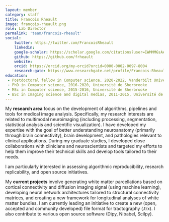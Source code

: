 ```yaml
---
layout: member
category: staff
title: Francois Rheault
image: francois-rheault.png
role: Lab Director
permalink: 'team/francois-rheault'
social:
    twitter: https://twitter.com/FrancoisRheault
    linkedin:
    google-scholar: https://scholar.google.com/citations?user=IWMMMGsAAAAJ&hl=en
    github: https://github.com/frheault
    website:
    orcid: https://orcid.org/my-orcid?orcid=0000-0002-0097-8004
    research-gate: https://www.researchgate.net/profile/Francois-Rheault
education:
 - Postdoctoral fellow in Computer science, 2020-2022, Vanderbilt University
 - PhD in Computer science, 2016-2020, Université de Sherbrooke
 - MSc in Computer science, 2015-2016, Université de Sherbrooke
 - BSc in Imaging science and digital medias, 2011-2015, Université de Sherbrooke
---
```


My **research area** focus on the development of algorithms, pipelines and tools for medical image analysis. Specifically, my research interests are related to multimodal neuroimaging (including processing, segmentation, statistical analysis and scientific visualization). I have developed my expertise with the goal of better understanding neuroanatomy (primarily through brain connectivity), brain development, and pathologies relevant to clinical applications. During my graduate studies, I developed close collaborations with clinicians and neuroscientists and targeted my efforts to help them improve their technical skills and develop tools tailored to their needs. 

I am particularly interested in assessing algorithmic reproducibility, research replicability, and open source initiatives.


My **current projects** involve generating white matter parcellations based on cortical connectivity and diffusion imaging signal (using machine learning), developing neural network architectures tailored to structural connectivity matrices, and creating a new framework for longitudinal analyses of white matter bundles.
I am currently leading an initiative to create a new (open, accepted and community developed) file format for tractography (.trx). I also contribute to various open source software (Dipy, Nibabel, Scilpy).
